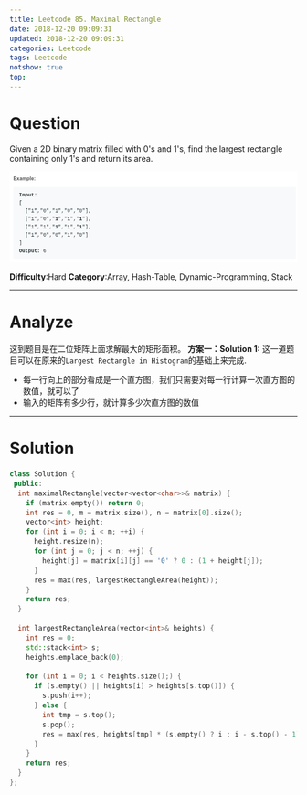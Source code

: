 ```yaml
---
title: Leetcode 85. Maximal Rectangle
date: 2018-12-20 09:09:31
updated: 2018-12-20 09:09:31
categories: Leetcode
tags: Leetcode
notshow: true
top:
---
```


# Question

Given a 2D binary matrix filled with 0's and 1's, find the largest rectangle containing only 1's and return its area.

![](/images/in-post/2018-12-20-Leetcode-85-Maximal-Rectangle/2018-12-20-18-34-36.png)

**Difficulty**:Hard
**Category**:Array, Hash-Table, Dynamic-Programming, Stack

<!-- more -->

------------

# Analyze

这到题目是在二位矩阵上面求解最大的矩形面积。
**方案一：Solution 1:** 这一道题目可以在原来的`Largest Rectangle in Histogram`的基础上来完成.

- 每一行向上的部分看成是一个直方图，我们只需要对每一行计算一次直方图的数值，就可以了
- 输入的矩阵有多少行，就计算多少次直方图的数值

------------

# Solution

```cpp
class Solution {
 public:
  int maximalRectangle(vector<vector<char>>& matrix) {
    if (matrix.empty()) return 0;
    int res = 0, m = matrix.size(), n = matrix[0].size();
    vector<int> height;
    for (int i = 0; i < m; ++i) {
      height.resize(n);
      for (int j = 0; j < n; ++j) {
        height[j] = matrix[i][j] == '0' ? 0 : (1 + height[j]);
      }
      res = max(res, largestRectangleArea(height));
    }
    return res;
  }

  int largestRectangleArea(vector<int>& heights) {
    int res = 0;
    std::stack<int> s;
    heights.emplace_back(0);

    for (int i = 0; i < heights.size();) {
      if (s.empty() || heights[i] > heights[s.top()]) {
        s.push(i++);
      } else {
        int tmp = s.top();
        s.pop();
        res = max(res, heights[tmp] * (s.empty() ? i : i - s.top() - 1));
      }
    }
    return res;
  }
};
```

<!-- TODO: Understand the other way to do this questions. -->